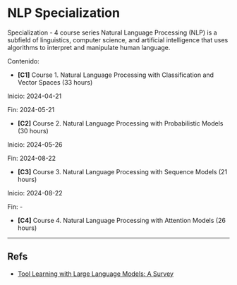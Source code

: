 # NLP Specialization

Specialization - 4 course series Natural Language Processing (NLP) is a subfield of linguistics, computer science, and artificial intelligence that uses algorithms to interpret and manipulate human language. 


Contenido: 

- **[C1]** Course 1. Natural Language Processing with Classification and Vector Spaces
(33 hours)

Inicio: 2024-04-21

Fin: 2024-05-21


- **[C2]** Course 2. Natural Language Processing with Probabilistic Models
(30 hours)

Inicio: 2024-05-26

Fin: 2024-08-22

- **[C3]** Course 3. Natural Language Processing with Sequence Models
(21 hours)

Inicio: 2024-08-22

Fin: -
  
- **[C4]** Course 4. Natural Language Processing with Attention Models
(26 hours)

---

## Refs

-  [Tool Learning with Large Language Models: A Survey](https://arxiv.org/pdf/2405.17935)
